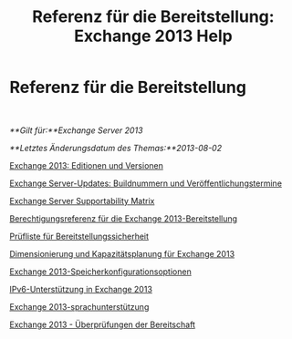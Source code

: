 ﻿---
title: 'Referenz für die Bereitstellung: Exchange 2013 Help'
TOCTitle: Referenz für die Bereitstellung
ms:assetid: 1999c070-1441-4605-b36b-118a5d78defe
ms:mtpsurl: https://technet.microsoft.com/de-de/library/JJ150490(v=EXCHG.150)
ms:contentKeyID: 50475114
ms.date: 04/24/2018
mtps_version: v=EXCHG.150
ms.translationtype: HT
---

# Referenz für die Bereitstellung

 

_**Gilt für:**Exchange Server 2013_

_**Letztes Änderungsdatum des Themas:**2013-08-02_

[Exchange 2013: Editionen und Versionen](exchange-2013-editions-and-versions-exchange-2013-help.md)

[Exchange Server-Updates: Buildnummern und Veröffentlichungstermine](https://technet.microsoft.com/de-de/library/hh135098\(v=exchg.150\))

[Exchange Server Supportability Matrix](exchange-server-supportability-matrix-exchange-2013-help.md)

[Berechtigungsreferenz für die Exchange 2013-Bereitstellung](exchange-2013-deployment-permissions-reference-exchange-2013-help.md)

[Prüfliste für Bereitstellungssicherheit](deployment-security-checklist-exchange-2013-help.md)

[Dimensionierung und Kapazitätsplanung für Exchange 2013](exchange-2013-sizing-and-capacity-planning-exchange-2013-help.md)

[Exchange 2013-Speicherkonfigurationsoptionen](exchange-2013-storage-configuration-options-exchange-2013-help.md)

[IPv6-Unterstützung in Exchange 2013](ipv6-support-in-exchange-2013-exchange-2013-help.md)

[Exchange 2013-sprachunterstützung](exchange-2013-language-support-exchange-2013-help.md)

[Exchange 2013 - Überprüfungen der Bereitschaft](exchange-2013-readiness-checks-exchange-2013-help.md)

